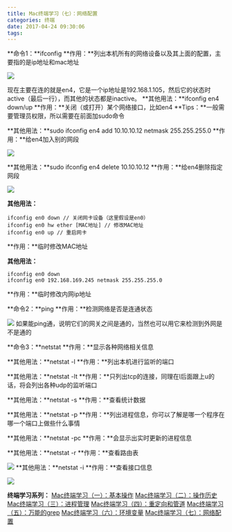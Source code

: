 ```yaml
---
title: Mac终端学习（七）：网络配置
categories: 终端
date: 2017-04-24 09:30:06
tags:
---
```

**命令1：**ifconfig
**作用：**列出本机所有的网络设备以及其上面的配置，主要指的是ip地址和mac地址

![](http://upload-images.jianshu.io/upload_images/2319568-13ede027a4f8f0e3.png?imageMogr2/auto-orient/strip%7CimageView2/2/w/1240)
<!--more-->
现在主要在连的就是en4，它是一个ip地址是192.168.1.105，然后它的状态时active（最后一行），而其他的状态都是inactive。
**其他用法：**ifconfig en4 down/up
**作用：**关闭（或打开）某个网络接口，比如en4
**Tips：**一般需要管理员权限，所以需要在前面加sudo命令

**其他用法：**sudo ifconfig en4 add 10.10.10.12 netmask 255.255.255.0
**作用：**给en4加入别的网段

![](http://upload-images.jianshu.io/upload_images/2319568-1d9ee83b5128fd61.png?imageMogr2/auto-orient/strip%7CimageView2/2/w/1240)

**其他用法：**sudo ifconfig en4 delete 10.10.10.12
**作用：**给en4删除指定网段

![](http://upload-images.jianshu.io/upload_images/2319568-574dd0ac0900a4fa.png?imageMogr2/auto-orient/strip%7CimageView2/2/w/1240)

**其他用法：**

    ifconfig en0 down // 关闭网卡设备（这里假设是en0）
    ifconfig en0 hw ether [MAC地址] // 修改MAC地址
    ifconfig en0 up // 重启网卡

**作用：**临时修改MAC地址

**其他用法：**

    ifconfig en0 down
    ifconfig en0 192.168.169.245 netmask 255.255.255.0

**作用：**临时修改内网ip地址

**命令2：**ping
**作用：**检测网络是否是连通状态

![](http://upload-images.jianshu.io/upload_images/2319568-86c0e9c1a6549b3c.png?imageMogr2/auto-orient/strip%7CimageView2/2/w/1240)
如果能ping通，说明它们的网关之间是通的，当然也可以用它来检测到外网是不是通的

**命令3：**netstat
**作用：**显示各种网络相关信息

**其他用法：**netstat -l
**作用：**列出本机进行监听的端口

**其他用法：**netstat -lt
**作用：**只列出tcp的连接，同理在l后面跟上u的话，将会列出各种udp的监听端口

**其他用法：**netstat -s
**作用：**查看统计数据

**其他用法：**netstat -p
**作用：**列出进程信息，你可以了解是哪一个程序在哪一个端口上做些什么事情

**其他用法：**netstat -pc
**作用：**会显示出实时更新的进程信息

**其他用法：**netstat -r
**作用：**查看路由表

![](http://upload-images.jianshu.io/upload_images/2319568-fed589a0a480b10f.png?imageMogr2/auto-orient/strip%7CimageView2/2/w/1240)
**其他用法：**netstat -i
**作用：**查看接口信息

![](http://upload-images.jianshu.io/upload_images/2319568-e05343f2c922de69.png?imageMogr2/auto-orient/strip%7CimageView2/2/w/1240)

**终端学习系列：**
[Mac终端学习（一）：基本操作](http://zhurunshi.com/Mac-Terminal-Learning-1/)
[Mac终端学习（二）：操作历史](http://zhurunshi.com/Mac-Terminal-Learning-2/)
[Mac终端学习（三）：进程管理](http://zhurunshi.com/Mac-Terminal-Learning-3/)
[Mac终端学习（四）：重定向和管道](http://zhurunshi.com/Mac-Terminal-Learning-4/)
[Mac终端学习（五）：万能的grep](http://zhurunshi.com/Mac-Terminal-Learning-5/)
[Mac终端学习（六）：环境变量](http://zhurunshi.com/Mac-Terminal-Learning-6/)
[Mac终端学习（七）：网络配置](http://zhurunshi.com/Mac-Terminal-Learning-7/)